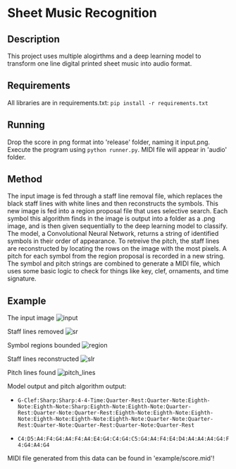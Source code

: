 # Sheet Music Recognition

## Description

This project uses multiple alogirthms and a deep learning model to transform one line digital printed sheet music into audio format.

## Requirements

All libraries are in requirements.txt: `pip install -r requirements.txt`

## Running

Drop the score in png format into 'release' folder, naming it input.png. Execute the program using `python runner.py`. MIDI file will appear in 'audio' folder.

## Method

The input image is fed through a staff line removal file, which replaces the black staff lines with white lines and then reconstructs the symbols. This new image is fed into a region proposal file that uses selective search. Each symbol this algorithm finds in the image is output into a folder as a .png image, and is then given sequentially to the deep learning model to classify. The model, a Convolutional Neural Network, returns a string of identified symbols in their order of appearance. To retreive the pitch, the staff lines are reconstructed by locating the rows on the image with the most pixels. A pitch for each symbol from the region proposal is recorded in a new string. The symbol and pitch strings are combined to generate a MIDI file, which uses some basic logic to check for things like key, clef, ornaments, and time signature. 

## Example

The input image
![input](https://github.com/lj-watson/APS360_OpticalMusicRecognition/blob/master/example/input.png)

Staff lines removed
![sr](https://github.com/lj-watson/APS360_OpticalMusicRecognition/blob/master/example/staff_removed.png)

Symbol regions bounded
![region](https://github.com/lj-watson/APS360_OpticalMusicRecognition/blob/master/example/region_proposals.png)

Staff lines reconstructed
![slr](https://github.com/lj-watson/APS360_OpticalMusicRecognition/blob/master/example/staff_reconstructed.png)

Pitch lines found
![pitch_lines](https://github.com/lj-watson/APS360_OpticalMusicRecognition/blob/master/example/pitch_lines.png)

Model output and pitch algorithm output:  
* `G-Clef:Sharp:Sharp:4-4-Time:Quarter-Rest:Quarter-Note:Eighth-Note:Eighth-Note:Sharp:Eighth-Note:Eighth-Note:Quarter-Rest:Quarter-Note:Quarter-Rest:Eighth-Note:Eighth-Note:Eighth-Note:Eighth-Note:Eighth-Note:Eighth-Note:Quarter-Note:Quarter-Rest:Quarter-Note:Quarter-Rest:Quarter-Note:Quarter-Rest`  
  
* `C4:D5:A4:F4:G4:A4:F4:A4:E4:G4:C4:G4:C5:G4:A4:F4:E4:D4:A4:A4:A4:G4:F4:G4:A4:G4`  
  
MIDI file generated from this data can be found in 'example/score.mid'!
